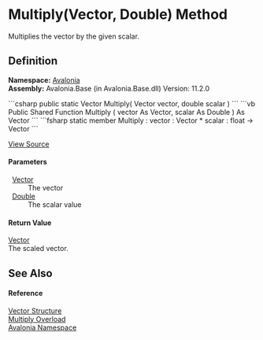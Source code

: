 # Multiply(Vector, Double) Method


Multiplies the vector by the given scalar.



## Definition
**Namespace:** <a href="N_Avalonia">Avalonia</a>  
**Assembly:** Avalonia.Base (in Avalonia.Base.dll) Version: 11.2.0

<Tabs groupId="api-code-preview">
<TabItem value="csharp" label="C#">
```csharp
public static Vector Multiply(
	Vector vector,
	double scalar
)
```
</TabItem>
<TabItem value="vb" label="VB">
```vb
Public Shared Function Multiply ( 
	vector As Vector,
	scalar As Double
) As Vector
```
</TabItem>
<TabItem value="fsharp" label="F#">
```fsharp
static member Multiply : 
        vector : Vector * 
        scalar : float -> Vector 
```
</TabItem>
</Tabs>



<a href="https://github.com/AvaloniaUI/Avalonia/tree/master/src/Avalonia.Base/Vector.cs#L295" title="View the source code">View Source</a>



#### Parameters
<dl><dt>  <a href="T_Avalonia_Vector">Vector</a></dt><dd>The vector</dd><dt>  <a href="https://learn.microsoft.com/dotnet/api/system.double" target="_blank" rel="noopener noreferrer">Double</a></dt><dd>The scalar value</dd></dl>

#### Return Value
<a href="T_Avalonia_Vector">Vector</a>  
The scaled vector.

## See Also


#### Reference
<a href="T_Avalonia_Vector">Vector Structure</a>  
<a href="Overload_Avalonia_Vector_Multiply">Multiply Overload</a>  
<a href="N_Avalonia">Avalonia Namespace</a>  

